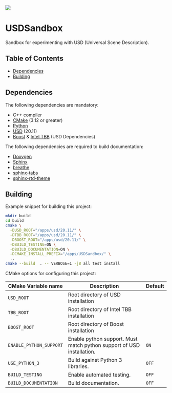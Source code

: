 <a href="https://github.com/moddyz/USDSandbox/actions?query=workflow%3A%22Build+and+test%22"><img src="https://github.com/moddyz/USDSandbox/workflows/Build%20and%20test/badge.svg"/></a>

# USDSandbox

Sandbox for experimenting with USD (Universal Scene Description).

## Table of Contents

- [Dependencies](#dependencies)
- [Building](#building)

## Dependencies

The following dependencies are mandatory:
- C++ compiler
- [CMake](https://cmake.org/documentation/) (3.12 or greater)
- [Python](https://www.python.org/) 
- [USD](https://github.com/pixaranimationstudios/USD) (20.11)
- [Boost](https://boost.org) & [Intel TBB](https://www.threadingbuildingblocks.org/) (USD Dependencies)

The following dependencies are required to build documentation:
- [Doxygen](https://www.doxygen.nl/index.html)
- [Sphinx](https://www.sphinx-doc.org/) 
- [breathe](https://github.com/michaeljones/breathe) 
- [sphinx-tabs](https://github.com/executablebooks/sphinx-tabs)
- [sphinx-rtd-theme](https://github.com/readthedocs/sphinx_rtd_theme) 

## Building

Example snippet for building this project:
```bash
mkdir build
cd build
cmake \
  -DUSD_ROOT="/apps/usd/20.11/" \
  -DTBB_ROOT="/apps/usd/20.11/" \
  -DBOOST_ROOT="/apps/usd/20.11/" \
  -DBUILD_TESTING=ON \
  -DBUILD_DOCUMENTATION=ON \
  -DCMAKE_INSTALL_PREFIX="/apps/USDSandbox/" \
  ..
cmake --build  . -- VERBOSE=1 -j8 all test install
```

CMake options for configuring this project:

| CMake Variable name     | Description                                                            | Default |
| ----------------------- | ---------------------------------------------------------------------- | ------- |
| `USD_ROOT`              | Root directory of USD installation                                     |         |
| `TBB_ROOT`              | Root directory of Intel TBB installation                               |         |
| `BOOST_ROOT`            | Root directory of Boost installation                                   |         |
| `ENABLE_PYTHON_SUPPORT` | Enable python support.  Must match python support of USD installation. | `ON`    |
| `USE_PYTHON_3`          | Build against Python 3 libraries.                                      | `OFF`   |
| `BUILD_TESTING`         | Enable automated testing.                                              | `OFF`   |
| `BUILD_DOCUMENTATION`   | Build documentation.                                                   | `OFF`   |
